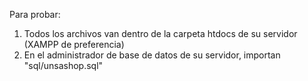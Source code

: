 Para probar:
1. Todos los archivos van dentro de la carpeta htdocs de su servidor (XAMPP de preferencia)
2. En el administrador de base de datos de su servidor, importan "sql/unsashop.sql"